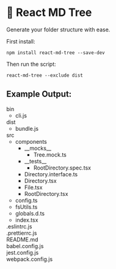 <div>
  <div>
    <h1>🌳 React MD Tree</h1>
    <p>Generate your folder structure with ease.</p>
    <p>First install:<br />
    <pre><code class='lang-js'>npm install react-md-tree --save-dev</code></pre>
    </p>
    <p>Then run the script:<br />
    <pre><code class='lang-js'>react-md-tree --exclude dist</code></pre>
    </p>
    <h2>Example Output:</h2>
  </div>
  <ul style="list-style-type:none;padding:0" data-testid="react-md-tree" id="react-md-tree">
    <li>bin<ul id="bin" data-testid="bin">
        <li><span data-testid="cli">cli.js</span></li>
      </ul>
    </li>
    <li>dist<ul id="dist" data-testid="dist">
        <li><span data-testid="bundle">bundle.js</span></li>
      </ul>
    </li>
    <li>src<ul id="src" data-testid="src">
        <li>components<ul id="components" data-testid="components">
            <li>__mocks__<ul id="__mocks__" data-testid="__mocks__">
                <li><span data-testid="Tree.mock">Tree.mock.ts</span></li>
              </ul>
            </li>
            <li>__tests__<ul id="__tests__" data-testid="__tests__">
                <li><span data-testid="RootDirectory.spec">RootDirectory.spec.tsx</span></li>
              </ul>
            </li>
            <li><span data-testid="Directory.interface">Directory.interface.ts</span></li>
            <li><span data-testid="Directory">Directory.tsx</span></li>
            <li><span data-testid="File">File.tsx</span></li>
            <li><span data-testid="RootDirectory">RootDirectory.tsx</span></li>
          </ul>
        </li>
        <li><span data-testid="config">config.ts</span></li>
        <li><span data-testid="fsUtils">fsUtils.ts</span></li>
        <li><span data-testid="globals.d">globals.d.ts</span></li>
        <li><span data-testid="index">index.tsx</span></li>
      </ul>
    </li>
    <li><span data-testid=".eslintrc">.eslintrc.js</span></li>
    <li><span data-testid=".prettierrc">.prettierrc.js</span></li>
    <li><span data-testid="README">README.md</span></li>
    <li><span data-testid="babel.config">babel.config.js</span></li>
    <li><span data-testid="jest.config">jest.config.js</span></li>
    <li><span data-testid="webpack.config">webpack.config.js</span></li>
  </ul>
</div>
